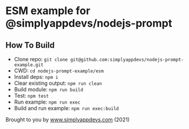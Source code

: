 # ESM example for @simplyappdevs/nodejs-prompt

## How To Build

* Clone repo: `git clone git@github.com:simplyappdevs/nodejs-prompt-example.git`
* CWD: `cd nodejs-prompt-example/esm`
* Install deps: `npm i`
* Clear existing output: `npm run clean`
* Build module: `npm run build`
* Test: `npm test`
* Run example: `npm run exec`
* Build and run example: `npm run exec:build`

Brought to you by www.simplyappdevs.com (2021)
